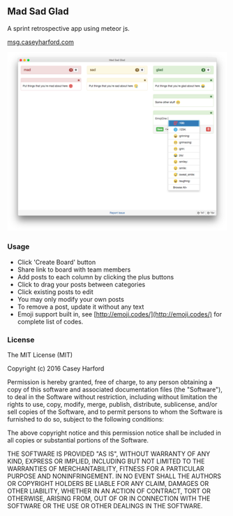 ## Mad Sad Glad

A sprint retrospective app using meteor js.

[msg.caseyharford.com](http://msg.caseyharford.com)

![MSG Screenshot](/private/screenshot.png)

### Usage

* Click 'Create Board' button
* Share link to board with team members
* Add posts to each column by clicking the plus buttons
* Click to drag your posts between categories
* Click existing posts to edit
* You may only modify your own posts
* To remove a post, update it without any text
* Emoji support built in, see [http://emoji.codes/](http://emoji.codes/) for complete list of codes.

### License
The MIT License (MIT)

Copyright (c) 2016 Casey Harford

Permission is hereby granted, free of charge, to any person obtaining a copy
of this software and associated documentation files (the "Software"), to deal
in the Software without restriction, including without limitation the rights
to use, copy, modify, merge, publish, distribute, sublicense, and/or sell
copies of the Software, and to permit persons to whom the Software is
furnished to do so, subject to the following conditions:

The above copyright notice and this permission notice shall be included in all
copies or substantial portions of the Software.

THE SOFTWARE IS PROVIDED "AS IS", WITHOUT WARRANTY OF ANY KIND, EXPRESS OR
IMPLIED, INCLUDING BUT NOT LIMITED TO THE WARRANTIES OF MERCHANTABILITY,
FITNESS FOR A PARTICULAR PURPOSE AND NONINFRINGEMENT. IN NO EVENT SHALL THE
AUTHORS OR COPYRIGHT HOLDERS BE LIABLE FOR ANY CLAIM, DAMAGES OR OTHER
LIABILITY, WHETHER IN AN ACTION OF CONTRACT, TORT OR OTHERWISE, ARISING FROM,
OUT OF OR IN CONNECTION WITH THE SOFTWARE OR THE USE OR OTHER DEALINGS IN THE
SOFTWARE.
